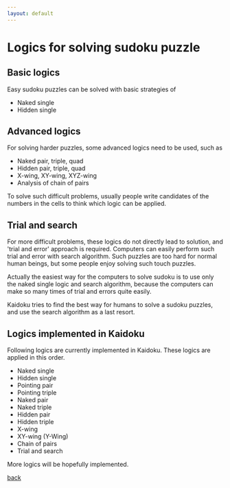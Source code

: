 ```yaml
---
layout: default
---
```


# Logics for solving sudoku puzzle

## Basic logics

Easy sudoku puzzles can be solved with basic strategies of

- Naked single
- Hidden single

## Advanced logics

For solving harder puzzles, some advanced logics need to be used, such as

- Naked pair, triple, quad
- Hidden pair, triple, quad
- X-wing, XY-wing, XYZ-wing
- Analysis of chain of pairs

To solve such difficult problems, usually people write candidates of the numbers in the cells to think which logic can be applied.

## Trial and search

For more difficult problems, these logics do not directly lead to solution, and 'trial and error' approach is required. Computers can easily perform such trial and error with search algorithm. Such puzzles are too hard for normal human beings, but some people enjoy solving such touch puzzles.

Actually the easiest way for the computers to solve sudoku is to use only the naked single logic and search algorithm, because the computers can make so many times of trial and errors quite easily.

Kaidoku tries to find the best way for humans to solve a sudoku puzzles, and use the search algorithm as a last resort.

## Logics implemented in Kaidoku

Following logics are currently implemented in Kaidoku. These logics are applied in this order.

- Naked single
- Hidden single
- Pointing pair
- Pointing triple
- Naked pair
- Naked triple
- Hidden pair
- Hidden triple
- X-wing
- XY-wing (Y-Wing)
- Chain of pairs
- Trial and search

More logics will be hopefully implemented.

[back](./)
